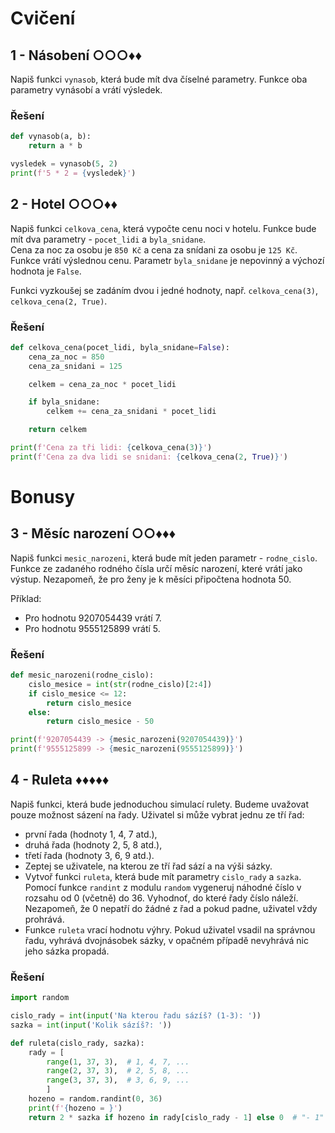# Cvičení

## 1 - Násobení ○○○♦♦

Napiš funkci `vynasob`, která bude mít dva číselné parametry. Funkce oba parametry vynásobí a vrátí výsledek.

### Řešení

```python
def vynasob(a, b):
    return a * b

vysledek = vynasob(5, 2)
print(f'5 * 2 = {vysledek}')
```

## 2 - Hotel ○○○♦♦

Napiš funkci `celkova_cena`, která vypočte cenu noci v hotelu. Funkce bude mít dva parametry - `pocet_lidi`
a `byla_snidane`.  
Cena za noc za osobu je `850 Kč` a cena za snídani za osobu je `125 Kč`.  
Funkce vrátí výslednou cenu. Parametr `byla_snidane` je nepovinný a výchozí hodnota je `False`.

Funkci vyzkoušej se zadáním dvou i jedné hodnoty, např. `celkova_cena(3)`, `celkova_cena(2, True)`.

### Řešení

```python
def celkova_cena(pocet_lidi, byla_snidane=False):
    cena_za_noc = 850
    cena_za_snidani = 125

    celkem = cena_za_noc * pocet_lidi

    if byla_snidane:
        celkem += cena_za_snidani * pocet_lidi

    return celkem

print(f'Cena za tři lidi: {celkova_cena(3)}')
print(f'Cena za dva lidi se snidani: {celkova_cena(2, True)}')
```

# Bonusy

## 3 - Měsíc narození ○○♦♦♦

Napiš funkci `mesic_narozeni`, která bude mít jeden parametr - `rodne_cislo`.  
Funkce ze zadaného rodného čísla určí měsíc narození, které vrátí jako výstup. Nezapomeň, že pro ženy je k měsíci
připočtena hodnota 50.

Příklad:

- Pro hodnotu 9207054439 vrátí 7.
- Pro hodnotu 9555125899 vrátí 5.

### Řešení

```python
def mesic_narozeni(rodne_cislo):
    cislo_mesice = int(str(rodne_cislo)[2:4])
    if cislo_mesice <= 12:
        return cislo_mesice
    else:
        return cislo_mesice - 50

print(f'9207054439 -> {mesic_narozeni(9207054439)}')
print(f'9555125899 -> {mesic_narozeni(9555125899)}')
```

## 4 - Ruleta ♦♦♦♦♦

Napiš funkci, která bude jednoduchou simulací rulety. Budeme uvažovat pouze možnost sázení na řady. Uživatel si může
vybrat jednu ze tří řad:

- první řada (hodnoty 1, 4, 7 atd.),
- druhá řada (hodnoty 2, 5, 8 atd.),
- třetí řada (hodnoty 3, 6, 9 atd.).
- Zeptej se uživatele, na kterou ze tří řad sází a na výši sázky.
- Vytvoř funkci `ruleta`, která bude mít parametry `cislo_rady` a `sazka`. Pomocí funkce `randint` z modulu `random`
  vygeneruj náhodné číslo v rozsahu od 0 (včetně) do 36. Vyhodnoť, do které řady číslo náleží. Nezapomeň, že 0 nepatří
  do žádné z řad a pokud padne, uživatel vždy prohrává.
- Funkce `ruleta` vrací hodnotu výhry. Pokud uživatel vsadil na správnou řadu, vyhrává dvojnásobek sázky, v opačném
  případě nevyhrává nic jeho sázka propadá.

### Řešení

```python
import random

cislo_rady = int(input('Na kterou řadu sázíš? (1-3): '))
sazka = int(input('Kolik sázíš?: '))

def ruleta(cislo_rady, sazka):
    rady = [
        range(1, 37, 3),  # 1, 4, 7, ...
        range(2, 37, 3),  # 2, 5, 8, ...
        range(3, 37, 3),  # 3, 6, 9, ...
        ]
    hozeno = random.randint(0, 36)
    print(f'{hozeno = }')
    return 2 * sazka if hozeno in rady[cislo_rady - 1] else 0  # "- 1" kvůli indexování od nuly
```


